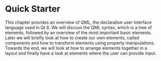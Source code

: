 # Quick Starter


This chapter provides an overview of QML, the declarative user interface language used in Qt 6. We will discuss the QML syntax, which is a tree of elements, followed by an overview of the most important basic elements. Later we will briefly look at how to create our own elements, called components and how to transform elements using property manipulations. Towards the end, we will look at how to arrange elements together in a layout and finally have a look at elements where the user can provide input.

